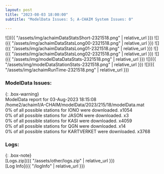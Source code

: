 ```yaml
---
layout: post
title: "2023-08-03 18:00:00"
subtitle: "ModelData Issues: 5; A-CHAIM System Issues: 0"

---
```


![]({{ "/assets/img/achaimDataStatsShort-2321518.png" | relative_url }})
![]({{ "/assets/img/achaimDataStatsLong00-2321518.png" | relative_url }})
![]({{ "/assets/img/achaimDataStatsLong01-2321518.png" | relative_url }})
![]({{ "/assets/img/achaimDataStatsLong02-2321518.png" | relative_url }})
![]({{ "/assets/img/modelDataDataStats-2321518.png" | relative_url }})
![]({{ "/assets/img/modelDataStationStats-2321518.png" | relative_url }})
![]({{ "/assets/img/achaimRunTime-2321518.png" | relative_url }})


### ModelData Issues:  
  
{: .box-warning}  
 ModelData report for 03-Aug-2023 18:15:08   
 /home2/achaim1/A-CHAIM/modelData/2023/215/18/modelData.mat   
 0% of all possible stations for IONO were downloaded. x1054   
 0% of all possible stations for JASON were downloaded. x3   
 0% of all possible stations for KASI were downloaded. x4059   
 0% of all possible stations for QGN were downloaded. x14   
 0% of all possible stations for KARTVERKET were downloaded. x3768   
  


### Logs:  
  
{: .box-note}  
[Logs.zip]({{ "/assets/other/logs.zip" | relative_url }})  
[Log Info]({{ "/logInfo" | relative_url }})  
